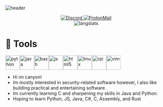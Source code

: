 ![header](https://capsule-render.vercel.app/api?animation=fadeIn&type=waving&color=0:fe808c,100:a82da8&height=200&section=header&text=Hansoho.git&fontSize=80&fontColor=ffffff)
<div align="center">
<a href="https://discord.com/users/hansoho" target="_blank">
  <img src="https://img.shields.io/badge/Discord-%235865F2.svg?style=for-the-badge&logo=discord&logoColor=white" alt="Discord">
</a>
<a href="mailto:hansoho@proton.me">
  <img src="https://img.shields.io/badge/ProtonMail-8B89CC?style=for-the-badge&logo=protonmail&logoColor=white" alt="ProtonMail">
</a>
</div>
<div align="center">
<a>
  <img src="https://github-readme-stats.vercel.app/api/top-langs/?username=hansoh0&size_weight=0.5&count_weight=0.5&theme=vision-friendly-dark" alt="langstats">
</a>
</div>

# 🧰 Tools
<img src="https://cdn.jsdelivr.net/gh/devicons/devicon@latest/icons/python/python-plain.svg" alt="python" width="45" height="45"/><img src="https://cdn.jsdelivr.net/gh/devicons/devicon@latest/icons/java/java-original.svg" alt="java" width="45" height="45"/><img src="https://cdn.jsdelivr.net/gh/devicons/devicon@latest/icons/bash/bash-original.svg" alt="bash" width="45" height="45"/><img src="https://cdn.jsdelivr.net/gh/devicons/devicon@latest/icons/javascript/javascript-plain.svg" alt="js" width="45" height="45"/><img src="https://cdn.jsdelivr.net/gh/devicons/devicon@latest/icons/html5/html5-plain.svg" alt="html5" width="45" height="45"/><img src="https://cdn.jsdelivr.net/gh/devicons/devicon@latest/icons/linux/linux-original.svg" alt="linux" width="45" height="45"/><img src="https://cdn.jsdelivr.net/gh/devicons/devicon@latest/icons/raspberrypi/raspberrypi-plain.svg" alt="rpi" width="45" height="45"/><img src="https://cdn.jsdelivr.net/gh/devicons/devicon@latest/icons/vim/vim-original.svg" alt="vim" width="45" height="45"/>
- Hi im canyon!
- Im mostly interested in security-related software however, I also like building practical and entertaining software.
- Im currently learning C and sharpening my skills in Java and Python.
- Hoping to learn Python, JS, Java, C#, C, Assembly, and Rust
